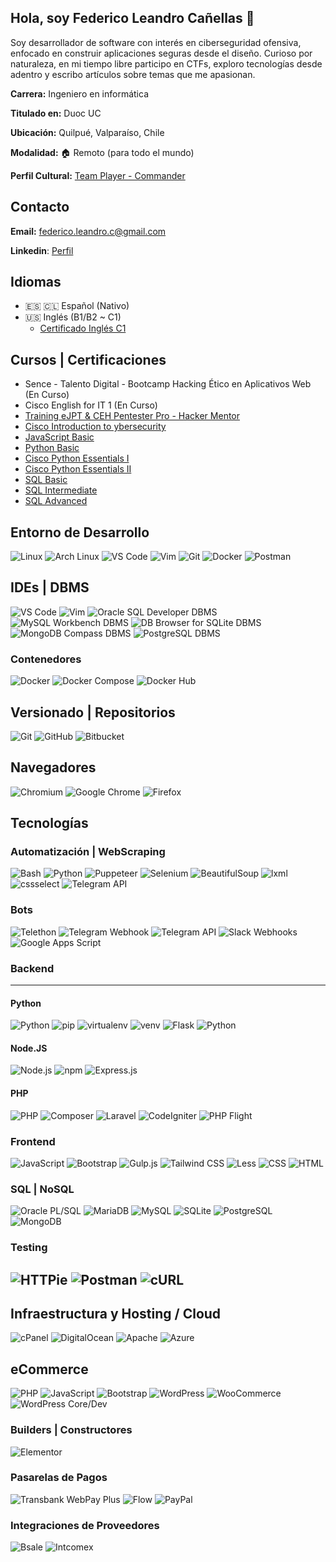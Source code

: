 ## Hola, soy Federico Leandro Cañellas 👋 

Soy desarrollador de software con interés en ciberseguridad ofensiva, enfocado en construir aplicaciones seguras desde el diseño. Curioso por naturaleza, en mi tiempo libre participo en CTFs, exploro tecnologías desde adentro y escribo artículos sobre temas que me apasionan.

**Carrera:** Ingeniero en informática

**Titulado en:** Duoc UC

**Ubicación:** Quilpué, Valparaíso, Chile

**Modalidad:** 🏠 Remoto (para todo el mundo)

**Perfil Cultural:** [Team Player - Commander](https://www.getonbrd.com/quizzes/webpro-cultural-fit/assessments/ed2bd80f7e43407dd2a8559ab9d9e997/share?utm_source=share)

## Contacto
**Email:** federico.leandro.c@gmail.com

**Linkedin**: [Perfil](https://www.linkedin.com/in/leandro-ca%C3%B1ellas-56178632a/)

## Idiomas

- 🇪🇸 🇨🇱 Español (Nativo)
- 🇺🇸 Inglés (B1/B2 ~ C1)
  - [Certificado Inglés C1](https://partners.alkemy.org/certificates/google-oauth2%7C116782785582728704608)

## Cursos | Certificaciones
- Sence - Talento Digital - Bootcamp Hacking Ético en Aplicativos Web (En Curso)
- Cisco English for IT 1 (En Curso)
- [Training eJPT & CEH Pentester Pro - Hacker Mentor](https://credsverse.com/credentials/b2965ec1-1a26-47d3-bc4a-e2e4013b08bf)
- [Cisco Introduction to ybersecurity](https://www.credly.com/badges/52eee876-edc3-4544-a445-0fa606f54cf7/linked_in_profile)
- [JavaScript Basic](https://www.hackerrank.com/certificates/edabd16d8371)
- [Python Basic](https://www.hackerrank.com/certificates/0d9a3097afdc)
- [Cisco Python Essentials I](https://www.credly.com/badges/e2a095eb-7da1-46fa-88a4-7a371e88d320/linked_in_profile)
- [Cisco Python Essentials II](https://www.credly.com/badges/02c30223-0314-4eca-b4cf-5690257f0be4/linked_in_profile)
- [SQL Basic](https://www.hackerrank.com/certificates/8ecfd4d81b06)
- [SQL Intermediate](https://www.hackerrank.com/certificates/a4f127cda5a8)
- [SQL Advanced](https://www.hackerrank.com/certificates/1bf9495d1b96)

## Entorno de Desarrollo
![Linux](https://img.shields.io/badge/Linux-FCC624?style=for-the-badge&logo=linux&logoColor=black)
![Arch Linux](https://img.shields.io/badge/Arch-1793D1?style=for-the-badge&logo=archlinux&logoColor=white)
![VS Code](https://img.shields.io/badge/VS%20Code-007ACC?style=for-the-badge&logo=visual-studio-code&logoColor=white)
![Vim](https://img.shields.io/badge/Vim-019733?style=for-the-badge&logo=vim&logoColor=white)
![Git](https://img.shields.io/badge/Git-F05032?style=for-the-badge&logo=git&logoColor=white)
![Docker](https://img.shields.io/badge/Docker-2496ED?style=for-the-badge&logo=docker&logoColor=white)
![Postman](https://img.shields.io/badge/Postman-FF6C37?style=for-the-badge&logo=postman&logoColor=white)

## IDEs | DBMS
![VS Code](https://img.shields.io/badge/VS%20Code-007ACC?style=for-the-badge&logo=visual-studio-code&logoColor=white)
![Vim](https://img.shields.io/badge/Vim-019733?style=for-the-badge&logo=vim&logoColor=white)
![Oracle SQL Developer DBMS](https://img.shields.io/badge/Oracle%20SQL%20Developer-DBMS-red?style=for-the-badge&logo=oracle&logoColor=white)
![MySQL Workbench DBMS](https://img.shields.io/badge/MySQL%20Workbench-DBMS-blue?style=for-the-badge&logo=mysql&logoColor=white)
![DB Browser for SQLite DBMS](https://img.shields.io/badge/DB%20Browser%20for%20SQLite-DBMS-blue?style=for-the-badge&logo=sqlite&logoColor=white)
![MongoDB Compass DBMS](https://img.shields.io/badge/Mongo%20Compass-DBMS-teal?style=for-the-badge&logo=mongodb&logoColor=white)
![PostgreSQL DBMS](https://img.shields.io/badge/PostgreSQL-DBMS-blue?style=for-the-badge&logo=postgresql&logoColor=white)

### Contenedores
![Docker](https://img.shields.io/badge/Docker-2496ED?style=for-the-badge&logo=docker&logoColor=white)
![Docker Compose](https://img.shields.io/badge/Docker%20Compose-2496ED?style=for-the-badge&logo=docker&logoColor=white)
![Docker Hub](https://img.shields.io/badge/Docker%20Hub-0db7ed?style=for-the-badge&logo=docker&logoColor=white)

## Versionado | Repositorios
![Git](https://img.shields.io/badge/Git-F05032?style=for-the-badge&logo=git&logoColor=white)
![GitHub](https://img.shields.io/badge/GitHub-181717?style=for-the-badge&logo=github&logoColor=white)
![Bitbucket](https://img.shields.io/badge/Bitbucket-205081?style=for-the-badge&logo=bitbucket&logoColor=white)

## Navegadores
![Chromium](https://img.shields.io/badge/Chromium-Blue?style=for-the-badge&logo=chromium&logoColor=white)
![Google Chrome](https://img.shields.io/badge/Chrome-Red?style=for-the-badge&logo=google-chrome&logoColor=white)
![Firefox](https://img.shields.io/badge/Firefox-Orange?style=for-the-badge&logo=firefox&logoColor=white)

## Tecnologías

### Automatización | WebScraping
![Bash](https://img.shields.io/badge/Bash-4EAA25?style=for-the-badge&logo=gnu-bash&logoColor=white)
![Python](https://img.shields.io/badge/Python-326b9b?style=for-the-badge&logo=python&logoColor=FAFAFA)
![Puppeteer](https://img.shields.io/badge/Puppeteer-E34F26?style=for-the-badge&logo=node.js&logoColor=white)
![Selenium](https://img.shields.io/badge/Selenium-43B02A?style=for-the-badge&logo=selenium&logoColor=white)
![BeautifulSoup](https://img.shields.io/badge/BeautifulSoup-4B8BBE?style=for-the-badge&logo=python&logoColor=white)
![lxml](https://img.shields.io/badge/lxml-3776AB?style=for-the-badge&logo=python&logoColor=white)
![cssselect](https://img.shields.io/badge/cssselect-FFD43B?style=for-the-badge&logo=python&logoColor=black)
![Telegram API](https://img.shields.io/badge/Telegram-API-0088CC?style=for-the-badge&logo=telegram&logoColor=white)

### Bots
![Telethon](https://img.shields.io/badge/Telethon-Telegram-3776AB?style=for-the-badge&logo=python&logoColor=white)
![Telegram Webhook](https://img.shields.io/badge/Telegram-Webhook-1C9CD7?style=for-the-badge&logo=telegram&logoColor=white)
![Telegram API](https://img.shields.io/badge/Telegram-API-0088CC?style=for-the-badge&logo=telegram&logoColor=white)
![Slack Webhooks](https://img.shields.io/badge/Slack-Webhook-4A154B?style=for-the-badge&logo=slack&logoColor=white)
![Google Apps Script](https://img.shields.io/badge/Google_Apps_Script-F9AB00?style=for-the-badge&logo=google&logoColor=white)

### Backend
---
#### Python
![Python](https://img.shields.io/badge/Python-326b9b?style=for-the-badge&logo=python&logoColor=white)
![pip](https://img.shields.io/badge/pip-Package%20manager-3776AB?style=for-the-badge&logo=python&logoColor=white)
![virtualenv](https://img.shields.io/badge/virtualenv-4B8BBE?style=for-the-badge&logo=python&logoColor=white)
![venv](https://img.shields.io/badge/venv-3776AB?style=for-the-badge&logo=python&logoColor=white)
![Flask](https://img.shields.io/badge/Flask-000000?style=for-the-badge&logo=python&logoColor=white)
![Python](https://img.shields.io/badge/unittest-326b9b?style=for-the-badge&logo=python&logoColor=FAFAFA)

#### Node.JS
![Node.js](https://img.shields.io/badge/Node.js-339933?style=for-the-badge&logo=node.js&logoColor=white)
![npm](https://img.shields.io/badge/npm-Package%20manager-CB3837?style=for-the-badge&logo=npm&logoColor=white)
![Express.js](https://img.shields.io/badge/Express-000000?style=for-the-badge&logo=node.js&logoColor=white)

#### PHP
![PHP](https://img.shields.io/badge/PHP-777BB4?style=for-the-badge&logo=php&logoColor=white)
![Composer](https://img.shields.io/badge/Composer-Package%20manager-885630?style=for-the-badge&logo=composer&logoColor=white)
![Laravel](https://img.shields.io/badge/Laravel-F05340?style=for-the-badge&logo=laravel&logoColor=white)
![CodeIgniter](https://img.shields.io/badge/CodeIgniter-EF4223?style=for-the-badge&logo=codeigniter&logoColor=white)
![PHP Flight](https://img.shields.io/badge/Flight-777BB4?style=for-the-badge&logo=php&logoColor=white)

### Frontend
![JavaScript](https://img.shields.io/badge/JavaScript-F7DF1E?style=for-the-badge&logo=javascript&logoColor=black)
![Bootstrap](https://img.shields.io/badge/Bootstrap-7952B3?style=for-the-badge&logo=bootstrap&logoColor=white)
![Gulp.js](https://img.shields.io/badge/Gulp-CF4647?style=for-the-badge&logo=gulp&logoColor=white)
![Tailwind CSS](https://img.shields.io/badge/TailwindCSS-06B6D4?style=for-the-badge&logo=tailwind-css&logoColor=white)
![Less](https://img.shields.io/badge/LessCSS-1D365D?style=for-the-badge&logo=less&logoColor=white)
![CSS](https://img.shields.io/badge/CSS-1572B6?style=for-the-badge&logo=css3&logoColor=white)
![HTML](https://img.shields.io/badge/HTML-E34F26?style=for-the-badge&logo=html5&logoColor=white)

### SQL | NoSQL
![Oracle PL/SQL](https://img.shields.io/badge/Oracle-PL%2FSQL-F80000?style=for-the-badge&logo=oracle&logoColor=white)
![MariaDB](https://img.shields.io/badge/MariaDB-003545?style=for-the-badge&logo=mariadb&logoColor=white)
![MySQL](https://img.shields.io/badge/MySQL-4479A1?style=for-the-badge&logo=mysql&logoColor=white)
![SQLite](https://img.shields.io/badge/SQLite-003B57?style=for-the-badge&logo=sqlite&logoColor=white)
![PostgreSQL](https://img.shields.io/badge/PostgreSQL-336791?style=for-the-badge&logo=postgresql&logoColor=white)
![MongoDB](https://img.shields.io/badge/MongoDB-47A248?style=for-the-badge&logo=mongodb&logoColor=white)

### Testing
![HTTPie](https://img.shields.io/badge/HTTPie-FF6C37?style=for-the-badge&logo=httpie&logoColor=white)
![Postman](https://img.shields.io/badge/Postman-FF6C37?style=for-the-badge&logo=postman&logoColor=white)
![cURL](https://img.shields.io/badge/cURL-00549F?style=for-the-badge&logo=curl&logoColor=white)
---

##  Infraestructura y Hosting / Cloud
![cPanel](https://img.shields.io/badge/cPanel-Hosting-FF6C37?style=for-the-badge&logo=cpanel&logoColor=white)
![DigitalOcean](https://img.shields.io/badge/DigitalOcean-Cloud-0080FF?style=for-the-badge&logo=digital-ocean&logoColor=white)
![Apache](https://img.shields.io/badge/Apache-WebServer-CA0D0D?style=for-the-badge&logo=apache&logoColor=white)
![Azure](https://img.shields.io/badge/Azure-Cloud-0078D4?style=for-the-badge&logo=microsoft-azure&logoColor=white)

## eCommerce
![PHP](https://img.shields.io/badge/PHP-777BB4?style=for-the-badge&logo=php&logoColor=white)
![JavaScript](https://img.shields.io/badge/JavaScript-F7DF1E?style=for-the-badge&logo=javascript&logoColor=black)
![Bootstrap](https://img.shields.io/badge/Bootstrap-7952B3?style=for-the-badge&logo=bootstrap&logoColor=white)
![WordPress](https://img.shields.io/badge/WordPress-CMS-21759B?style=for-the-badge&logo=wordpress&logoColor=white)
![WooCommerce](https://img.shields.io/badge/WooCommerce-Ecommerce-96588A?style=for-the-badge&logo=woocommerce&logoColor=white)
![WordPress Core/Dev](https://img.shields.io/badge/WordPress-Core/Dev-21759B?style=for-the-badge&logo=wordpress&logoColor=white)

### Builders | Constructores
![Elementor](https://img.shields.io/badge/Elementor-9C27B0?style=for-the-badge&logo=elementor&logoColor=white)

### Pasarelas de Pagos
![Transbank WebPay Plus](https://img.shields.io/badge/Transbank-WebPay%20Plus-FF6F00?style=for-the-badge&logo=transbank&logoColor=white)
![Flow](https://img.shields.io/badge/Flow-Payment-00AEEF?style=for-the-badge&logo=flow&logoColor=white)
![PayPal](https://img.shields.io/badge/PayPal-003087?style=for-the-badge&logo=paypal&logoColor=white&labelColor=009cde)

### Integraciones de Proveedores
![Bsale](https://img.shields.io/badge/Bsale-Integración-F57C00?style=for-the-badge&logo=bsale&logoColor=white)
![Intcomex](https://img.shields.io/badge/Intcomex-Integración-1d3969?style=for-the-badge&logo=intcomex&logoColor=white)
